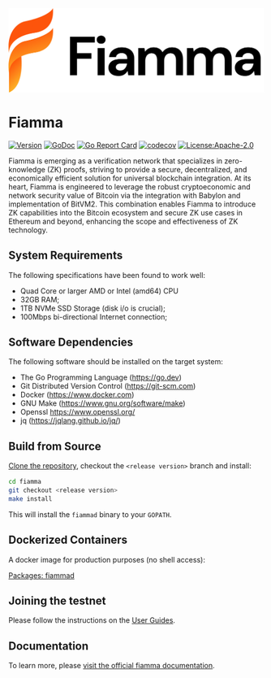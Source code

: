 ![](https://github.com/fiamma-chain/fiamma/blob/main/banner.png)

# Fiamma

[![Version](https://img.shields.io/github/v/tag/fiamma-chain/fiamma.svg?sort=semver&style=flat-square)](https://github.com/fiamma-chain/fiamma/releases/latest)
[![GoDoc](https://img.shields.io/badge/godoc-reference-blue?style=flat-square&logo=go)](https://pkg.go.dev/github.com/fiamma-chain/fiamma)
[![Go Report Card](https://goreportcard.com/badge/github.com/fiamma-chain/fiamma)](https://goreportcard.com/report/github.com/fiamma-chain/fiamma)
[![codecov](https://codecov.io/gh/fiamma-chain/fiamma/branch/master/graph/badge.svg)](https://codecov.io/gh/fiamma-chain/fiamma)
[![License:Apache-2.0](https://img.shields.io/github/license/fiamma-chain/fiamma.svg?style=flat-square)](https://github.com/fiamma-chain/fiamma/LICENSE)

Fiamma is emerging as a verification network that specializes in zero-knowledge (ZK) proofs, striving to provide a secure, decentralized, and economically efficient solution for universal blockchain integration. At its heart, Fiamma is engineered to leverage the robust cryptoeconomic and network security value of Bitcoin via the integration with Babylon and implementation of BitVM2. This combination enables Fiamma to introduce ZK capabilities into the Bitcoin ecosystem and secure ZK use cases in Ethereum and beyond, enhancing the scope and effectiveness of ZK technology.


## System Requirements

The following specifications have been found to work well:

- Quad Core or larger AMD or Intel (amd64) CPU
- 32GB RAM;
- 1TB NVMe SSD Storage (disk i/o is crucial);
- 100Mbps bi-directional Internet connection;

## Software Dependencies

The following software should be installed on the target system:

- The Go Programming Language (<https://go.dev>)
- Git Distributed Version Control (<https://git-scm.com>)
- Docker (<https://www.docker.com>)
- GNU Make (<https://www.gnu.org/software/make>)
- Openssl <https://www.openssl.org/>
- jq (https://jqlang.github.io/jq/)


## Build from Source

[Clone the repository](https://github.com/fiamma-chain/fiamma), checkout the `<release version>` branch and install:

```sh
cd fiamma
git checkout <release version>
make install
```

This will install the `fiammad` binary to your `GOPATH`.

## Dockerized Containers

A docker image for production purposes (no shell access):

[Packages: fiammad](https://github.com/orgs/fiamma-chain/packages/container/package/fiammad)


## Joining the testnet

Please follow the instructions on the [User Guides](https://fiamma.gitbook.io/fiamma/).


## Documentation

To learn more, please [visit the official fiamma documentation](https://fiamma.gitbook.io/fiamma/).
